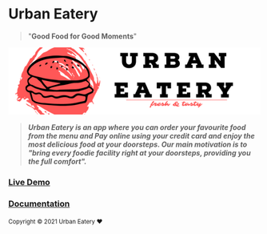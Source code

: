 # Urban Eatery

> \"**Good Food for Good Moments**\"

![Untitled](src/images/ReadmeCanvas.png)

> **_Urban Eatery is an app where you can order your favourite food from the menu and Pay online using your credit card and enjoy the most delicious food at your doorsteps. Our main motivation is to "bring every foodie facility right at your doorsteps, providing you the full comfort"._**

### [Live Demo](https://foodie-eb5cd.web.app)

### [Documentation](https://drive.google.com/file/d/153BBmtJbu2gBIjY0IdX-5GivXcK6ShJO/view?usp=sharing)

<small className="text-secondary">
    Copyright &copy; 2021 Urban Eatery
    <span role="img">❤️</span>
    <span>
      <a
        className="text-color"
        href="https://github.com/Yash1256/Urban-Eatery"
      ></a>
    </span>
  </small>

